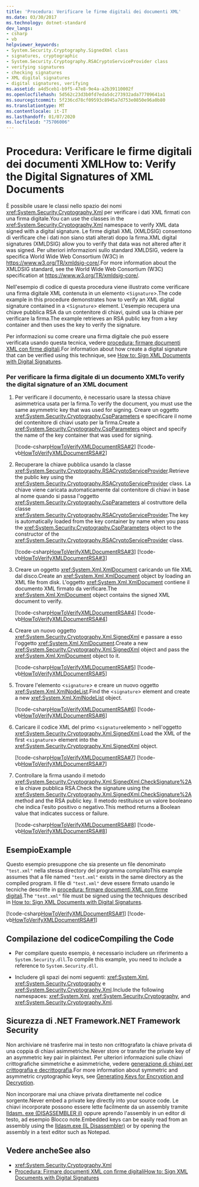 ```yaml
---
title: 'Procedura: Verificare le firme digitali dei documenti XML'
ms.date: 03/30/2017
ms.technology: dotnet-standard
dev_langs:
- csharp
- vb
helpviewer_keywords:
- System.Security.Cryptography.SignedXml class
- signatures, cryptographic
- System.Security.Cryptography.RSACryptoServiceProvider class
- verifying signatures
- checking signatures
- XML digital signatures
- digital signatures, verifying
ms.assetid: a4d5ceb1-b9f5-47e8-9e4a-a2b39110002f
ms.openlocfilehash: 5d562c23d3b0fd7eda5dc273932ada77709641a1
ms.sourcegitcommit: 5f236cd78cf09593c8945a7d753e0850e96a0b80
ms.translationtype: MT
ms.contentlocale: it-IT
ms.lasthandoff: 01/07/2020
ms.locfileid: "75706006"
---
```

# <a name="how-to-verify-the-digital-signatures-of-xml-documents"></a><span data-ttu-id="ab974-102">Procedura: Verificare le firme digitali dei documenti XML</span><span class="sxs-lookup"><span data-stu-id="ab974-102">How to: Verify the Digital Signatures of XML Documents</span></span>
<span data-ttu-id="ab974-103">È possibile usare le classi nello spazio dei nomi <xref:System.Security.Cryptography.Xml> per verificare i dati XML firmati con una firma digitale.</span><span class="sxs-lookup"><span data-stu-id="ab974-103">You can use the classes in the <xref:System.Security.Cryptography.Xml> namespace to verify XML data signed with a digital signature.</span></span> <span data-ttu-id="ab974-104">Le firme digitali XML (XMLDSIG) consentono di verificare che i dati non siano stati alterati dopo la firma.</span><span class="sxs-lookup"><span data-stu-id="ab974-104">XML digital signatures (XMLDSIG) allow you to verify that data was not altered after it was signed.</span></span> <span data-ttu-id="ab974-105">Per ulteriori informazioni sullo standard XMLDSIG, vedere la specifica World Wide Web Consortium (W3C) in <https://www.w3.org/TR/xmldsig-core/>.</span><span class="sxs-lookup"><span data-stu-id="ab974-105">For more information about the XMLDSIG standard, see the World Wide Web Consortium (W3C) specification at <https://www.w3.org/TR/xmldsig-core/>.</span></span>
  
 <span data-ttu-id="ab974-106">Nell'esempio di codice di questa procedura viene illustrato come verificare una firma digitale XML contenuta in un elemento <`Signature`>.</span><span class="sxs-lookup"><span data-stu-id="ab974-106">The code example in this procedure demonstrates how to verify an XML digital signature contained in a <`Signature`> element.</span></span>  <span data-ttu-id="ab974-107">L'esempio recupera una chiave pubblica RSA da un contenitore di chiavi, quindi usa la chiave per verificare la firma.</span><span class="sxs-lookup"><span data-stu-id="ab974-107">The example retrieves an RSA public key from a key container and then uses the key to verify the signature.</span></span>  
  
 <span data-ttu-id="ab974-108">Per informazioni su come creare una firma digitale che può essere verificata usando questa tecnica, vedere [procedura: firmare documenti XML con firme digitali](../../../docs/standard/security/how-to-sign-xml-documents-with-digital-signatures.md).</span><span class="sxs-lookup"><span data-stu-id="ab974-108">For information about how create a digital signature that can be verified using this technique, see [How to: Sign XML Documents with Digital Signatures](../../../docs/standard/security/how-to-sign-xml-documents-with-digital-signatures.md).</span></span>  
  
### <a name="to-verify-the-digital-signature-of-an-xml-document"></a><span data-ttu-id="ab974-109">Per verificare la firma digitale di un documento XML</span><span class="sxs-lookup"><span data-stu-id="ab974-109">To verify the digital signature of an XML document</span></span>  
  
1. <span data-ttu-id="ab974-110">Per verificare il documento, è necessario usare la stessa chiave asimmetrica usata per la firma.</span><span class="sxs-lookup"><span data-stu-id="ab974-110">To verify the document, you must use the same asymmetric key that was used for signing.</span></span>  <span data-ttu-id="ab974-111">Creare un oggetto <xref:System.Security.Cryptography.CspParameters> e specificare il nome del contenitore di chiavi usato per la firma.</span><span class="sxs-lookup"><span data-stu-id="ab974-111">Create a <xref:System.Security.Cryptography.CspParameters> object and specify the name of the key container that was used for signing.</span></span>  
  
     [!code-csharp[HowToVerifyXMLDocumentRSA#2](../../../samples/snippets/csharp/VS_Snippets_CLR/HowToVerifyXMLDocumentRSA/cs/sample.cs#2)]
     [!code-vb[HowToVerifyXMLDocumentRSA#2](../../../samples/snippets/visualbasic/VS_Snippets_CLR/HowToVerifyXMLDocumentRSA/vb/sample.vb#2)]  
  
2. <span data-ttu-id="ab974-112">Recuperare la chiave pubblica usando la classe <xref:System.Security.Cryptography.RSACryptoServiceProvider>.</span><span class="sxs-lookup"><span data-stu-id="ab974-112">Retrieve the public key using the <xref:System.Security.Cryptography.RSACryptoServiceProvider> class.</span></span>  <span data-ttu-id="ab974-113">La chiave viene caricata automaticamente dal contenitore di chiavi in base al nome quando si passa l'oggetto <xref:System.Security.Cryptography.CspParameters> al costruttore della classe <xref:System.Security.Cryptography.RSACryptoServiceProvider>.</span><span class="sxs-lookup"><span data-stu-id="ab974-113">The key is automatically loaded from the key container by name when you pass the <xref:System.Security.Cryptography.CspParameters> object to the constructor of the <xref:System.Security.Cryptography.RSACryptoServiceProvider> class.</span></span>  
  
     [!code-csharp[HowToVerifyXMLDocumentRSA#3](../../../samples/snippets/csharp/VS_Snippets_CLR/HowToVerifyXMLDocumentRSA/cs/sample.cs#3)]
     [!code-vb[HowToVerifyXMLDocumentRSA#3](../../../samples/snippets/visualbasic/VS_Snippets_CLR/HowToVerifyXMLDocumentRSA/vb/sample.vb#3)]  
  
3. <span data-ttu-id="ab974-114">Creare un oggetto <xref:System.Xml.XmlDocument> caricando un file XML dal disco.</span><span class="sxs-lookup"><span data-stu-id="ab974-114">Create an <xref:System.Xml.XmlDocument> object by loading an XML file from disk.</span></span>  <span data-ttu-id="ab974-115">L'oggetto <xref:System.Xml.XmlDocument> contiene il documento XML firmato da verificare.</span><span class="sxs-lookup"><span data-stu-id="ab974-115">The <xref:System.Xml.XmlDocument> object contains the signed XML document to verify.</span></span>  
  
     [!code-csharp[HowToVerifyXMLDocumentRSA#4](../../../samples/snippets/csharp/VS_Snippets_CLR/HowToVerifyXMLDocumentRSA/cs/sample.cs#4)]
     [!code-vb[HowToVerifyXMLDocumentRSA#4](../../../samples/snippets/visualbasic/VS_Snippets_CLR/HowToVerifyXMLDocumentRSA/vb/sample.vb#4)]  
  
4. <span data-ttu-id="ab974-116">Creare un nuovo oggetto <xref:System.Security.Cryptography.Xml.SignedXml> e passare a esso l'oggetto <xref:System.Xml.XmlDocument>.</span><span class="sxs-lookup"><span data-stu-id="ab974-116">Create a new <xref:System.Security.Cryptography.Xml.SignedXml> object and pass the <xref:System.Xml.XmlDocument> object to it.</span></span>  
  
     [!code-csharp[HowToVerifyXMLDocumentRSA#5](../../../samples/snippets/csharp/VS_Snippets_CLR/HowToVerifyXMLDocumentRSA/cs/sample.cs#5)]
     [!code-vb[HowToVerifyXMLDocumentRSA#5](../../../samples/snippets/visualbasic/VS_Snippets_CLR/HowToVerifyXMLDocumentRSA/vb/sample.vb#5)]  
  
5. <span data-ttu-id="ab974-117">Trovare l'elemento <`signature`> e creare un nuovo oggetto <xref:System.Xml.XmlNodeList>.</span><span class="sxs-lookup"><span data-stu-id="ab974-117">Find the <`signature`> element and create a new <xref:System.Xml.XmlNodeList> object.</span></span>  
  
     [!code-csharp[HowToVerifyXMLDocumentRSA#6](../../../samples/snippets/csharp/VS_Snippets_CLR/HowToVerifyXMLDocumentRSA/cs/sample.cs#6)]
     [!code-vb[HowToVerifyXMLDocumentRSA#6](../../../samples/snippets/visualbasic/VS_Snippets_CLR/HowToVerifyXMLDocumentRSA/vb/sample.vb#6)]  
  
6. <span data-ttu-id="ab974-118">Caricare il codice XML del primo <`signature`elemento > nell'oggetto <xref:System.Security.Cryptography.Xml.SignedXml>.</span><span class="sxs-lookup"><span data-stu-id="ab974-118">Load the XML of the first <`signature`> element into the <xref:System.Security.Cryptography.Xml.SignedXml> object.</span></span>  
  
     [!code-csharp[HowToVerifyXMLDocumentRSA#7](../../../samples/snippets/csharp/VS_Snippets_CLR/HowToVerifyXMLDocumentRSA/cs/sample.cs#7)]
     [!code-vb[HowToVerifyXMLDocumentRSA#7](../../../samples/snippets/visualbasic/VS_Snippets_CLR/HowToVerifyXMLDocumentRSA/vb/sample.vb#7)]  
  
7. <span data-ttu-id="ab974-119">Controllare la firma usando il metodo <xref:System.Security.Cryptography.Xml.SignedXml.CheckSignature%2A> e la chiave pubblica RSA.</span><span class="sxs-lookup"><span data-stu-id="ab974-119">Check the signature using the <xref:System.Security.Cryptography.Xml.SignedXml.CheckSignature%2A> method and the RSA public key.</span></span>  <span data-ttu-id="ab974-120">Il metodo restituisce un valore booleano che indica l'esito positivo o negativo.</span><span class="sxs-lookup"><span data-stu-id="ab974-120">This method returns a Boolean value that indicates success or failure.</span></span>  
  
     [!code-csharp[HowToVerifyXMLDocumentRSA#8](../../../samples/snippets/csharp/VS_Snippets_CLR/HowToVerifyXMLDocumentRSA/cs/sample.cs#8)]
     [!code-vb[HowToVerifyXMLDocumentRSA#8](../../../samples/snippets/visualbasic/VS_Snippets_CLR/HowToVerifyXMLDocumentRSA/vb/sample.vb#8)]  
  
## <a name="example"></a><span data-ttu-id="ab974-121">Esempio</span><span class="sxs-lookup"><span data-stu-id="ab974-121">Example</span></span>  
 <span data-ttu-id="ab974-122">Questo esempio presuppone che sia presente un file denominato `"test.xml"` nella stessa directory del programma compilato</span><span class="sxs-lookup"><span data-stu-id="ab974-122">This example assumes that a file named `"test.xml"` exists in the same directory as the compiled program.</span></span>  <span data-ttu-id="ab974-123">Il file di `"test.xml"` deve essere firmato usando le tecniche descritte in [procedura: firmare documenti XML con firme digitali](../../../docs/standard/security/how-to-sign-xml-documents-with-digital-signatures.md).</span><span class="sxs-lookup"><span data-stu-id="ab974-123">The `"test.xml"` file must be signed using the techniques described in [How to: Sign XML Documents with Digital Signatures](../../../docs/standard/security/how-to-sign-xml-documents-with-digital-signatures.md).</span></span>  
  
 [!code-csharp[HowToVerifyXMLDocumentRSA#1](../../../samples/snippets/csharp/VS_Snippets_CLR/HowToVerifyXMLDocumentRSA/cs/sample.cs#1)]
 [!code-vb[HowToVerifyXMLDocumentRSA#1](../../../samples/snippets/visualbasic/VS_Snippets_CLR/HowToVerifyXMLDocumentRSA/vb/sample.vb#1)]  
  
## <a name="compiling-the-code"></a><span data-ttu-id="ab974-124">Compilazione del codice</span><span class="sxs-lookup"><span data-stu-id="ab974-124">Compiling the Code</span></span>  
  
- <span data-ttu-id="ab974-125">Per compilare questo esempio, è necessario includere un riferimento a `System.Security.dll`.</span><span class="sxs-lookup"><span data-stu-id="ab974-125">To compile this example, you need to include a reference to `System.Security.dll`.</span></span>  
  
- <span data-ttu-id="ab974-126">Includere gli spazi dei nomi seguenti: <xref:System.Xml>, <xref:System.Security.Cryptography> e <xref:System.Security.Cryptography.Xml>.</span><span class="sxs-lookup"><span data-stu-id="ab974-126">Include the following namespaces: <xref:System.Xml>, <xref:System.Security.Cryptography>, and <xref:System.Security.Cryptography.Xml>.</span></span>  
  
## <a name="net-framework-security"></a><span data-ttu-id="ab974-127">Sicurezza di .NET Framework</span><span class="sxs-lookup"><span data-stu-id="ab974-127">.NET Framework Security</span></span>  
 <span data-ttu-id="ab974-128">Non archiviare né trasferire mai in testo non crittografato la chiave privata di una coppia di chiavi asimmetriche.</span><span class="sxs-lookup"><span data-stu-id="ab974-128">Never store or transfer the private key of an asymmetric key pair in plaintext.</span></span>  <span data-ttu-id="ab974-129">Per ulteriori informazioni sulle chiavi crittografiche simmetriche e asimmetriche, vedere [generazione di chiavi per crittografia e decrittografia](../../../docs/standard/security/generating-keys-for-encryption-and-decryption.md).</span><span class="sxs-lookup"><span data-stu-id="ab974-129">For more information about symmetric and asymmetric cryptographic keys, see [Generating Keys for Encryption and Decryption](../../../docs/standard/security/generating-keys-for-encryption-and-decryption.md).</span></span>  
  
 <span data-ttu-id="ab974-130">Non incorporare mai una chiave privata direttamente nel codice sorgente.</span><span class="sxs-lookup"><span data-stu-id="ab974-130">Never embed a private key directly into your source code.</span></span>  <span data-ttu-id="ab974-131">Le chiavi incorporate possono essere lette facilmente da un assembly tramite [Ildasm. exe (DISASSEMBLER il)](../../../docs/framework/tools/ildasm-exe-il-disassembler.md) oppure aprendo l'assembly in un editor di testo, ad esempio Blocco note.</span><span class="sxs-lookup"><span data-stu-id="ab974-131">Embedded keys can be easily read from an assembly using the [Ildasm.exe (IL Disassembler)](../../../docs/framework/tools/ildasm-exe-il-disassembler.md) or by opening the assembly in a text editor such as Notepad.</span></span>  
  
## <a name="see-also"></a><span data-ttu-id="ab974-132">Vedere anche</span><span class="sxs-lookup"><span data-stu-id="ab974-132">See also</span></span>

- <xref:System.Security.Cryptography.Xml>
- [<span data-ttu-id="ab974-133">Procedura: Firmare documenti XML con firme digitali</span><span class="sxs-lookup"><span data-stu-id="ab974-133">How to: Sign XML Documents with Digital Signatures</span></span>](../../../docs/standard/security/how-to-sign-xml-documents-with-digital-signatures.md)
